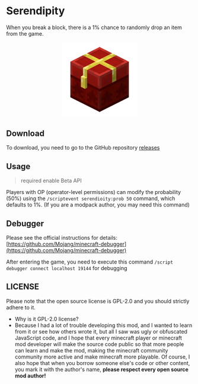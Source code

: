 # Serendipity

When you break a block, there is a 1% chance to randomly drop an item from the game.

<p align="center">
<img src="pack_icon.png" style="width: 40%;">
</p>

## Download

To download, you need to go to the GitHub repository [releases](https://github.com/mcbe-mods/Serendipity/releases)

## Usage

> required enable Beta API

Players with OP (operator-level permissions) can modify the probability (50%) using the `/scriptevent serendioity:prob 50` command, which defaults to 1%. (If you are a modpack author, you may need this command)

## Debugger

Please see the official instructions for details: [https://github.com/Mojang/minecraft-debugger](https://github.com/Mojang/minecraft-debugger)

After entering the game, you need to execute this command `/script debugger connect localhost 19144` for debugging

## LICENSE

Please note that the open source license is GPL-2.0 and you should strictly adhere to it.

- Why is it GPL-2.0 license?
- Because I had a lot of trouble developing this mod, and I wanted to learn from it or see how others wrote it, but all I saw was ugly or obfuscated JavaScript code, and I hope that every minecraft player or minecraft mod developer will make the source code public so that more people can learn and make the mod, making the minecraft community community more active and make minecraft more playable. Of course, I also hope that when you borrow someone else's code or other content, you mark it with the author's name, **please respect every open source mod author!**
